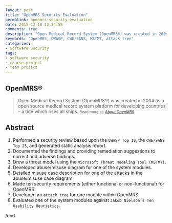 ```yaml
---
layout: post
title: "OpenMRS Security Evaluation"
permalink: openmrs-security-evaluation
date: 2015-12-18 12:34:56
comments: true
description: "Open Medical Record System (OpenMRS®) was created in 2004 as a open source medical record system platform for developing countries – a tide which rises all ships."
keywords: "OpenMRS, OWASP, CWE/SANS, MSTMT, attack tree"
categories:
- Software Security
tags:
- software security
- course project
- team project
---
```


## OpenMRS®

> Open Medical Record System (OpenMRS®) was created in 2004 as a open source medical record system platform for developing countries – a tide which rises all ships. 
  > <small>Read more at: _[About OpenMRS](http://openmrs.org/about/)_</small>

## Abstract

1. Performed a security review based upon the `OWASP Top 10`, the `CWE/SANS Top 25`, and generated static analysis report.
2. Documented the findings and providing remediation suggestions to correct and adverse findings.
3. Drew a threat model using the `Microsoft Threat Modeling Tool (MSTMT)`.
4. Developed abuse/misuse diagram for one of the system modules.
5. Detailed misuse case description for one of the attacks in the abuse/misuse case diagram.
6. Made ten security requirements (either functional or non-functional) for OpenMRS.
7. Developed an `attack tree` for one module within OpenMRS.
8. Evaluated one of the system modules against `Jakob Nielson’s Ten Usability Heuristics`.

/end
